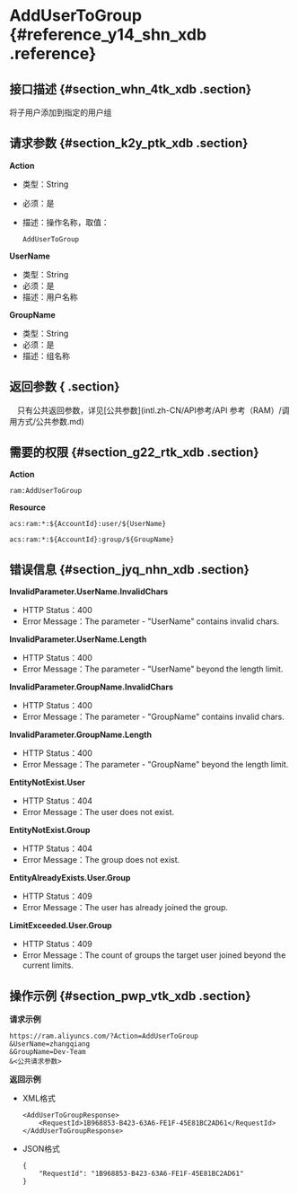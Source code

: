 # AddUserToGroup {#reference_y14_shn_xdb .reference}

## 接口描述 {#section_whn_4tk_xdb .section}

将子用户添加到指定的用户组

## 请求参数 {#section_k2y_ptk_xdb .section}

**Action**

-   类型：String
-   必须：是
-   描述：操作名称，取值：

    ```
    AddUserToGroup
    ```


**UserName**

-   类型：String
-   必须：是
-   描述：用户名称

**GroupName**

-   类型：String
-   必须：是
-   描述：组名称

## 返回参数 { .section}

　只有公共返回参数，详见[公共参数](intl.zh-CN/API参考/API 参考（RAM）/调用方式/公共参数.md)

## 需要的权限 {#section_g22_rtk_xdb .section}

**Action**

```
ram:AddUserToGroup
```

**Resource**

```
acs:ram:*:${AccountId}:user/${UserName}
```

```
acs:ram:*:${AccountId}:group/${GroupName}
```

## 错误信息 {#section_jyq_nhn_xdb .section}

**InvalidParameter.UserName.InvalidChars**

-   HTTP Status：400
-   Error Message：The parameter - "UserName" contains invalid chars.

**InvalidParameter.UserName.Length**

-   HTTP Status：400
-   Error Message：The parameter - "UserName" beyond the length limit.

**InvalidParameter.GroupName.InvalidChars**

-   HTTP Status：400
-   Error Message：The parameter - "GroupName" contains invalid chars.

**InvalidParameter.GroupName.Length**

-   HTTP Status：400
-   Error Message：The parameter - "GroupName" beyond the length limit.

**EntityNotExist.User**

-   HTTP Status：404
-   Error Message：The user does not exist.

**EntityNotExist.Group**

-   HTTP Status：404
-   Error Message：The group does not exist.

**EntityAlreadyExists.User.Group**

-   HTTP Status：409
-   Error Message：The user has already joined the group.

**LimitExceeded.User.Group**

-   HTTP Status：409
-   Error Message：The count of groups the target user joined beyond the current limits.

## 操作示例 {#section_pwp_vtk_xdb .section}

**请求示例**

```
https://ram.aliyuncs.com/?Action=AddUserToGroup
&UserName=zhangqiang
&GroupName=Dev-Team
&<公共请求参数>
```

**返回示例**

-   XML格式

    ```
    <AddUserToGroupResponse>
        <RequestId>1B968853-B423-63A6-FE1F-45E81BC2AD61</RequestId>
    </AddUserToGroupResponse>
    ```

-   JSON格式

    ```
    {
        "RequestId": "1B968853-B423-63A6-FE1F-45E81BC2AD61"
    }
    ```


